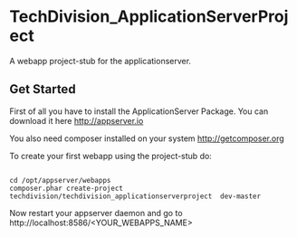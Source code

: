 TechDivision_ApplicationServerProject
=====================================

A webapp project-stub for the applicationserver.


Get Started
-----------

First of all you have to install the ApplicationServer Package.
You can download it here http://appserver.io

You also need composer installed on your system http://getcomposer.org

To create your first webapp using the project-stub do:

<code>
cd /opt/appserver/webapps
composer.phar create-project techdivision/techdivision_applicationserverproject <YOUR_WEBAPPS_NAME> dev-master
</code>

Now restart your appserver daemon and go to http://localhost:8586/<YOUR_WEBAPPS_NAME>